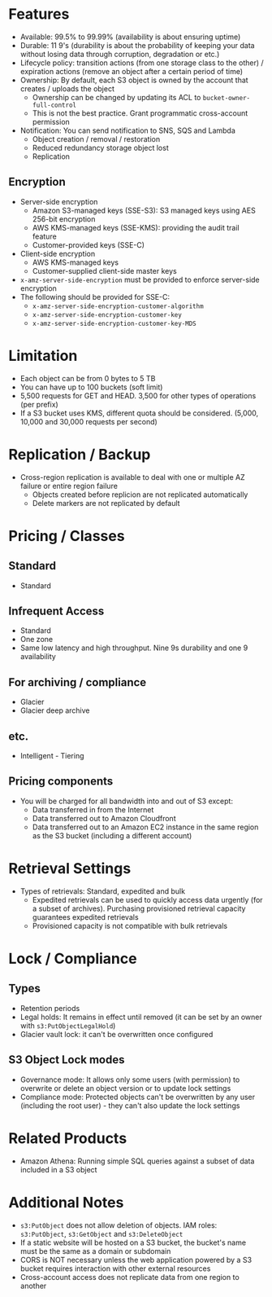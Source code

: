 # Features
- Available: 99.5% to 99.99% (availability is about ensuring uptime)
- Durable: 11 9's (durability is about the probability of keeping your data without losing data through corruption, degradation or etc.)
- Lifecycle policy: transition actions (from one storage class to the other) / expiration actions (remove an object after a certain period of time)
- Ownership: By default, each S3 object is owned by the account that creates / uploads the object
    - Ownership can be changed by updating its ACL to `bucket-owner-full-control`
    - This is not the best practice. Grant programmatic cross-account permission
- Notification: You can send notification to SNS, SQS and Lambda
    - Object creation / removal / restoration
    - Reduced redundancy storage object lost
    - Replication

## Encryption
- Server-side encryption
    - Amazon S3-managed keys (SSE-S3): S3 managed keys using AES 256-bit encryption
    - AWS KMS-managed keys (SSE-KMS): providing the audit trail feature
    - Customer-provided keys (SSE-C)
- Client-side encryption
    - AWS KMS-managed keys
    - Customer-supplied client-side master keys
- `x-amz-server-side-encryption` must be provided to enforce server-side encryption
- The following should be provided for SSE-C:
    - `x-amz-server-side-encryption-customer-algorithm`
    - `x-amz-server-side-encryption-customer-key`
    - `x-amz-server-side-encryption-customer-key-MDS`

# Limitation
- Each object can be from 0 bytes to 5 TB
- You can have up to 100 buckets (soft limit)
- 5,500 requests for GET and HEAD. 3,500 for other types of operations (per prefix)
- If a S3 bucket uses KMS, different quota should be considered. (5,000, 10,000 and 30,000 requests per second)

# Replication / Backup
- Cross-region replication is available to deal with one or multiple AZ failure or entire region failure
    - Objects created before replicion are not replicated automatically
    - Delete markers are not replicated by default

# Pricing / Classes
## Standard
- Standard

## Infrequent Access
- Standard
- One zone
- Same low latency and high throughput. Nine 9s durability and one 9 availability

## For archiving / compliance
- Glacier 
- Glacier deep archive

## etc.
- Intelligent - Tiering 

## Pricing components
- You will be charged for all bandwidth into and out of S3 except:
    - Data transferred in from the Internet
    - Data transferred out to Amazon Cloudfront
    - Data transferred out to an Amazon EC2 instance in the same region as the S3 bucket (including a different account)

# Retrieval Settings
- Types of retrievals: Standard, expedited and bulk
    - Expedited retrievals can be used to quickly access data urgently (for a subset of archives). Purchasing provisioned retrieval capacity guarantees expedited retrievals
    - Provisioned capacity is not compatible with bulk retrievals

# Lock / Compliance
## Types
- Retention periods
- Legal holds: It remains in effect until removed (it can be set by an owner with `s3:PutObjectLegalHold`)
- Glacier vault lock: it can't be overwritten once configured

## S3 Object Lock modes
- Governance mode: It allows only some users (with permission) to overwrite or delete an object version or to update lock settings
- Compliance mode: Protected objects can't be overwritten by any user (including the root user) - they can't also update the lock settings

# Related Products
- Amazon Athena: Running simple SQL queries against a subset of data included in a S3 object

# Additional Notes
- `s3:PutObject` does not allow deletion of objects. IAM roles: `s3:PutObject`, `s3:GetObject` and `s3:DeleteObject`
- If a static website will be hosted on a S3 bucket, the bucket's name must be the same as a domain or subdomain
- CORS is NOT necessary unless the web application powered by a S3 bucket requires interaction with other external resources
- Cross-account access does not replicate data from one region to another
